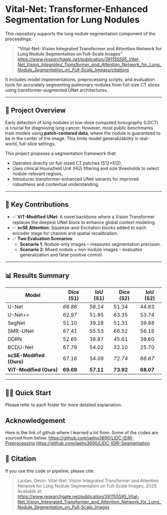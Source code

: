 # Vital-Net: Transformer-Enhanced Segmentation for Lung Nodules

This repository supports the lung nodule segmentation component of the proceedings:

> **“Vital-Net: Vision Integrated Transformer and Attention Network for Lung Nodule Segmentation on Full-Scale Images”**  
> *https://www.researchgate.net/publication/391155595_Vital-Net_Vision_Integrated_Transformer_and_Attention_Network_for_Lung_Nodule_Segmentation_on_Full-Scale_Images/citations*

It includes model implementations, preprocessing scripts, and evaluation tools for accurately segmenting pulmonary nodules from full-size CT slices using transformer-augmented UNet architectures.

---

## 📘 Project Overview

Early detection of lung nodules in low-dose computed tomography (LDCT) is crucial for diagnosing lung cancer. However, most public benchmarks train models using **patch-centered data**, where the nodule is guaranteed to be in the center of the image. This limits model generalizability in real-world, full-slice settings.

This project proposes a segmentation framework that:
- Operates directly on full-sized CT patches (512×512),
- Uses clinical Hounsfield Unit (HU) filtering and size thresholds to select nodule-relevant regions,
- Introduces transformer-enhanced UNet variants for improved robustness and contextual understanding.

---

## 🧠 Key Contributions

- ✅ **ViT-Modified UNet**: A novel backbone where a Vision Transformer replaces the deepest UNet block to enhance global context modeling.
- ✅ **scSE Attention**: Squeeze-and-Excitation blocks added to each encoder stage for channel and spatial recalibration.
- ✅ **Two Evaluation Scenarios**:
  - **Scenario 1**: Nodule-only images – measures segmentation precision.
  - **Scenario 2**: Mixed nodule + non-nodule images – evaluates generalization and false positive control.

---

## 📊 Results Summary

| Model                         | Dice (S1) | IoU (S1) | Dice (S2) | IoU (S2) |
|------------------------------|-----------|----------|-----------|----------|
| U-Net                        | *68.86*   | *56.14*  | 51.34     | 44.83    |
| U-Net++                      | 62.97     | 51.95    | 63.35     | 53.74    |
| SegNet                       | 51.10     | 39.28    | 51.31     | 39.88    |
| SMR-UNet                     | 67.41     | 55.53    | 66.52     | 56.16    |
| DDRN                         | 52.65     | 38.87    | 45.61     | 38.60    |
| BCDU-Net                     | 67.79     | 54.02    | 32.10     | 25.70    |
| **scSE-Modified (Ours)**     | 67.16     | 54.09    | *72.74*   | *66.67*  |
| **ViT-Modified (Ours)**      | **69.69** | **57.11**| **73.92** | **68.07**|

---


## 🏃‍♂️ Quick Start

Please refer to each folder for more detailed explanation.

## Acknowledgement
Here is the link of github where I learned a lot from. Some of the codes are sourced from below.
https://github.com/jaeho3690/LIDC-IDRI-Preprocessing
https://github.com/jaeho3690/LIDC-IDRI-Segmentation

## 📝 Citation

If you use this code or pipeline, please cite:

> Lautan, Devin. Vital-Net: Vision Integrated Transformer and Attention Network for Lung Nodule Segmentation on Full-Scale Images, 2025. Available at: https://www.researchgate.net/publication/391155595_Vital-Net_Vision_Integrated_Transformer_and_Attention_Network_for_Lung_Nodule_Segmentation_on_Full-Scale_Images
